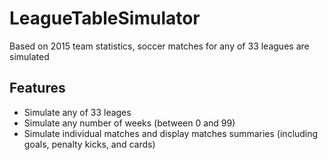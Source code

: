 # LeagueTableSimulator
Based on 2015 team statistics, soccer matches for any of 33 leagues are simulated

## Features
* Simulate any of 33 leages
* Simulate any number of weeks (between 0 and 99)
* Simulate individual matches and display matches summaries (including goals, penalty kicks, and cards)
